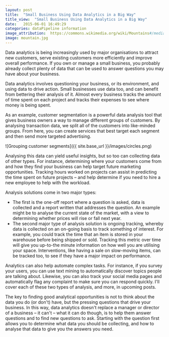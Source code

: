 ```yaml
---
layout: post
title:  "Small Business Using Data Analytics in a Big Way"
title_view:  "Small Business Using Data Analytics in a Big Way"
date:   2015-06-01 16:49:29
categories: dataPipeline information
image_attribution:  https://commons.wikimedia.org/wiki/Mountains#/media/File:Marmolata.JPG
image: mountain.jpg
---
```


Data analytics is being increasingly used by major organisations to attract new customers, serve existing customers more efficiently and improve overall performance. If you own or manage a small business, you probably already collect plenty of data that can be used to answer questions you may have about your business.

Data analytics involves questioning your business, or its environment, and using data to drive action. Small businesses use data too, and can benefit from bettering their analysis of it. Almost every business tracks the amount of time spent on each project and tracks their expenses to see where money is being spent.

As an example, customer segmentation is a powerful data analysis tool that gives business owners a way to manage different groups of customers. By analysing transaction data, we split all of the customers into like-minded groups. From here, you can create services that best target each segment and then send more targeted advertising.

![Grouping customer segments]({{ site.base_url }}/images/circles.png)

Analysing this data can yield useful insights, but so too can collecting data of other types. For instance, determining where your customers come from and how they find your business can help target future marketing opportunities. Tracking hours worked on projects can assist in predicting the time spent on future projects – and help determine if you need to hire a new employee to help with the workload.

Analysis solutions come in two major types:

* The first is the one-off report where a question is asked, data is collected and a report written that addresses the question. An example might be to analyse the current state of the market, with a view to determining whether prices will rise or fall next year.
* The second major type of analysis solution is ongoing tracking, whereby data is collected on an on-going basis to track something of interest. For example, you could track the time that an item is stored in your warehouse before being shipped or sold. Tracking this metric over time will give you up-to-the minute information on how well you are utilising your space. Interventions, like having a sale on slow-moving items, can be tracked too, to see if they have a major impact on performance.

Analytics can also help automate complex tasks. For instance, if you survey your users, you can use text mining to automatically discover topics people are talking about. Likewise, you can also track your social media pages and automatically flag any complaint to make sure you can respond quickly. I'll cover each of these two types of analysis, and more, in upcoming posts.

The key to finding good analytical opportunities is not to think about the data you do (or don't) have, but the pressing questions that drive your business. In this way, data analytics doesn't replace a manager or director of a business – it can't – what it can do though, is to help them answer questions and to find new questions to ask. Starting with the question first allows you to determine what data you should be collecting, and how to analyse that data to give you the answers you need.

